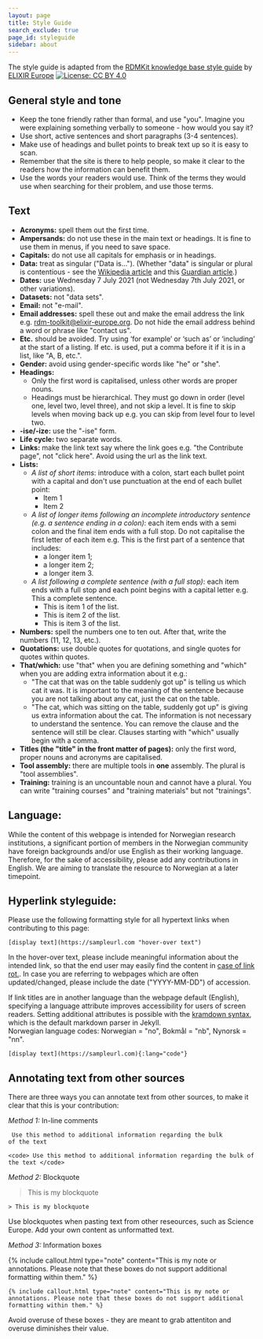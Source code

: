 ```yaml
---
layout: page
title: Style Guide
search_exclude: true
page_id: styleguide
sidebar: about
---
```


The style guide is adapted from the [RDMKit knowledge base style guide](https://rdmkit.elixir-europe.org/style_guide "RDMKit style guide") by [ELIXIR Europe](https://elixir-europe.org/ "ELIXIR Europe main page")  [![License: CC BY 4.0](https://img.shields.io/badge/License-CC_BY_4.0-lightgrey.svg)](https://creativecommons.org/licenses/by/4.0/)

## General style and tone
  * Keep the tone friendly rather than formal, and use "you". Imagine you were explaining something verbally to someone - how would you say it?
  * Use short, active sentences and short paragraphs (3-4 sentences).
  * Make use of headings and bullet points to break text up so it is easy to scan.
  * Remember that the site is there to help people, so make it clear to the readers how the information can benefit them.
  * Use the words your readers would use. Think of the terms they would use when searching for their problem, and use those terms.

## Text
  * **Acronyms:** spell them out the first time.
  * **Ampersands:** do not use these in the main text or headings. It is fine to use them in menus, if you need to save space.
  * **Capitals:** do not use all capitals for emphasis or in headings.
  * **Data:** treat as singular ("Data is..."). (Whether "data" is singular or plural is contentious - see the [Wikipedia article](https://en.wikipedia.org/wiki/Data_(word)) and this [Guardian article](https://www.theguardian.com/news/datablog/2010/jul/16/data-plural-singular).)
  * **Dates:** use Wednesday 7 July 2021 (not Wednesday 7th July 2021, or other variations).
  * **Datasets:** not "data sets".
  * **Email:** not "e-mail".
  * **Email addresses:** spell these out and make the email address the link e.g. [rdm-toolkit@elixir-europe.org](mailto:rdm-toolkit@elixir-europe.org). Do not hide the email address behind a word or phrase like "contact us".
  * **Etc.** should be avoided. Try using ‘for example’ or ‘such as’ or ‘including’ at the start of a listing. If etc. is used, put a comma before it if it is in a list, like "A, B, etc.". 
  * **Gender:** avoid using gender-specific words like "he" or "she".
  * **Headings:**
    * Only the first word is capitalised, unless other words are proper nouns.
    * Headings must be hierarchical. They must go down in order (level one, level two, level three), and not skip a level. It is fine to skip levels when moving back up e.g. you can skip from level four to level two.
  * **-ise/-ize:** use the "-ise" form.
  * **Life cycle:** two separate words.
  * **Links:** make the link text say where the link goes e.g. "the Contribute page", not "click here". Avoid using the url as the link text.
  * **Lists:** 
    * _A list of short items_: introduce with a colon, start each bullet point with a capital and don't use punctuation at the end of each bullet point:
      * Item 1
      * Item 2
    * _A list of longer items following an incomplete introductory sentence (e.g. a sentence ending in a colon)_: each item ends with a semi colon and the final item ends with a full stop. Do not capitalise the first letter of each item e.g. This is the first part of a sentence that includes:
      * a longer item 1;
      * a longer item 2;
      * a longer item 3.
    * _A list following a complete sentence (with a full stop)_: each item ends with a full stop and each point begins with a capital letter e.g. This a complete sentence.
      * This is item 1 of the list.
      * This is item 2 of the list.
      * This is item 3 of the list.
  * **Numbers:** spell the numbers one to ten out. After that, write the numbers (11, 12, 13, etc.).
  * **Quotations:** use double quotes for quotations, and single quotes for quotes within quotes.
  * **That/which:** use "that" when you are defining something and "which" when you are adding extra information about it e.g.:
    * "The cat that was on the table suddenly got up" is telling us which cat it was. It is important to the meaning of the sentence because you are not talking about any cat, just the cat on the table.
    * "The cat, which was sitting on the table, suddenly got up" is giving us extra information about the cat. The information is not necessary to understand the sentence. You can remove the clause and the sentence will still be clear. Clauses starting with "which" usually begin with a comma.
  * **Titles (the "title" in the front matter of pages):** only the first word, proper nouns and acronyms are capitalised.
  * **Tool assembly:** there are multiple tools in **one** assembly. The plural is "tool assemblies".
  * **Training:** training is an uncountable noun and cannot have a plural. You can write "training courses" and "training materials" but not "trainings".

## Language:

While the content of this webpage is intended for Norwegian research institutions, a significant portion of members in the Norwegian community have foreign backgrounds and/or use English as their working language. Therefore, for the sake of accessibility, please add any contributions in English.
We are aiming to translate the resource to Norwegian at a later timepoint.

## Hyperlink styleguide:
Please use the following formatting style for all hypertext links when contributing to this page:

```
[display text](https://sampleurl.com "hover-over text")
```
In the hover-over text, please include meaningful information about the intended link, so that the end user may easily find the content in [case of link rot.](https://en.m.wikipedia.org/wiki/Link_rot# "Wikipedia article on web page, accessed 2024-01-22"). In case you are referring to webpages which are often updated/changed, please include the date ("YYYY-MM-DD") of accession.

If link titles are in another language than the webpage default (English), specifying a language attribute improves accessibility for users of screen readers. Setting additional attributes is possible with the [kramdown syntax](https://kramdown.gettalong.org/syntax.html#links-and-images), which is the default markdown parser in Jekyll.\
Norwegian language codes: Norwegian = "no", Bokmål = "nb", Nynorsk = "nn".

```
[display text](https://sampleurl.com){:lang="code"}
```

## Annotating text from other sources

There are three ways you can annotate text from other sources, to make it clear that this is your contribution:

*Method 1:* In-line comments

<code> Use this method to additional information regarding the bulk of the text </code>

```
<code> Use this method to additional information regarding the bulk of the text </code>
```

*Method 2:*  Blockquote

> This is my blockquote


```
> This is my blockquote
```

Use blockquotes when pasting text from other reseources, such as Science Europe. Add your own content as unformatted text.   

*Method 3:* Information boxes 

{% include callout.html type="note" content="This is my note or annotations. Please note that these boxes do not support additional formatting within them." %}

```
{% include callout.html type="note" content="This is my note or annotations. Please note that these boxes do not support additional formatting within them." %}
```

Avoid overuse of these boxes - they are meant to grab attentiton and overuse diminishes their value. 

